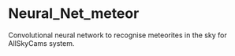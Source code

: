 # Neural_Net_meteor
Convolutional neural network to recognise meteorites in the sky for AllSkyCams system.
